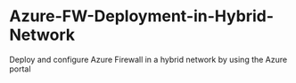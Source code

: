 # Azure-FW-Deployment-in-Hybrid-Network
Deploy and configure Azure Firewall in a hybrid network by using the Azure portal
